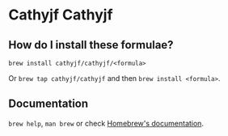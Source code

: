 # Cathyjf Cathyjf

## How do I install these formulae?

`brew install cathyjf/cathyjf/<formula>`

Or `brew tap cathyjf/cathyjf` and then `brew install <formula>`.

## Documentation

`brew help`, `man brew` or check [Homebrew's documentation](https://docs.brew.sh).
